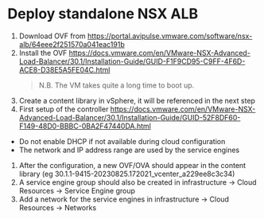 # Deploy standalone NSX ALB

1. Download OVF from https://portal.avipulse.vmware.com/software/nsx-alb/64eee2f251570a041eac191b
1. Install the OVF https://docs.vmware.com/en/VMware-NSX-Advanced-Load-Balancer/30.1/Installation-Guide/GUID-F1F9CD95-C9FF-4F6D-ACE8-D38E5A5FE04C.html
    > N.B. The VM takes quite a long time to boot up.
1. Create a content library in vSphere, it will be referenced in the next step
1. First setup of the controller https://docs.vmware.com/en/VMware-NSX-Advanced-Load-Balancer/30.1/Installation-Guide/GUID-52F8DF60-F149-48D0-BBBC-0BA2F47440DA.html
  - Do not enable DHCP if not available during cloud configuration
  - The network and IP address range are used by the service engines
1. After the configuration, a new OVF/OVA should appear in the content library (eg  30.1.1-9415-20230825.172021_vcenter_a229ee8c3c34)
1. A service engine group should also be created in infrastructure -> Cloud Resources -> Service Engine group
1. Add a network for the service engines in infrastructure -> Cloud Resources -> Networks